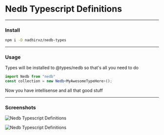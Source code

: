 # Nedb Typescript Definitions

---
### Install
```sh
npm i -D nadhirxz/nedb-types
```



---

### Usage
Types will be installed to @types/nedb so that's all you need to do
```typescript
import Nedb from "nedb"
const collection = new Nedb<MyAwesomeTypeHere>();
```
Now you have intellisense and all that good stuff

---

### Screenshots

![Nedb Typescript Definitions](screenshots/example.png)

![Nedb Typescript Definitions](screenshots/example-error.png)
